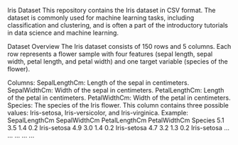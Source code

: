 Iris Dataset
This repository contains the Iris dataset in CSV format. The dataset is commonly used for machine learning tasks, including classification and clustering, and is often a part of the introductory tutorials in data science and machine learning.

Dataset Overview
The Iris dataset consists of 150 rows and 5 columns. Each row represents a flower sample with four features (sepal length, sepal width, petal length, and petal width) and one target variable (species of the flower).

Columns:
SepalLengthCm: Length of the sepal in centimeters.
SepalWidthCm: Width of the sepal in centimeters.
PetalLengthCm: Length of the petal in centimeters.
PetalWidthCm: Width of the petal in centimeters.
Species: The species of the Iris flower. This column contains three possible values: Iris-setosa, Iris-versicolor, and Iris-virginica.
Example:
SepalLengthCm	SepalWidthCm	PetalLengthCm	PetalWidthCm	Species
5.1	3.5	1.4	0.2	Iris-setosa
4.9	3.0	1.4	0.2	Iris-setosa
4.7	3.2	1.3	0.2	Iris-setosa
...	...	...	...	...

